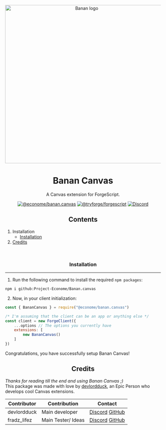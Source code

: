 <p align="center"><img src="https://cdn.discordapp.com/attachments/1252251630913458229/1256923064973918248/6f6ba218.webp?ex=66828853&is=668136d3&hm=3a55424c41a55d4b753cd32d910a5cee7e15b79cd4929b3bcb12ea5cfabbe259&?size=1024" alt="Banan logo" style="width:512px;
                     height: 512px"></p>
<h1 align="center">Banan Canvas</h1><p align="center">A Canvas extension for ForgeScript.</p>

<p align="center">
<a href="https://github.com/Project-Econome/Banan.canvas/"><img src="https://img.shields.io/github/package-json/v/Project-Econome/Banan.canvas/main?label=Project-Econome/Banan.canvas&color=5c16d4" alt="@econome/banan.canvas"></a>
<a href="https://github.com/tryforge/ForgeScript/"><img src="https://img.shields.io/github/package-json/v/tryforge/ForgeScript/main?label=@tryforge/forgescript&color=5c16d4" alt="@tryforge/forgescript"></a>
<a href="https://discord.gg/hcJgjzPvqb"><img src="https://img.shields.io/discord/739934735387721768?logo=discord" alt="Discord"></a>
</p>
<h2 align="center">Contents</h2>

1. Installation
   - [Installation](#Installation)
2. [Credits](#credits)
<br>

<h3 align="center">Installation</h3><hr>

1. Run the following command to install the required `npm packages`:
```bash
npm i github:Project-Econome/Banan.canvas
```
2. Now, in your client initialization:
```js
const { BananCanvas } = require("@econome/banan.canvas")

/* I'm assuming that the client can be an app or anything else */
const client = new ForgeClient({
    ...options // The options you currently have
    extensions: [
        new BananCanvas()
    ]
})
```
Congratulations, you have successfully setup Banan Canvas!



<h2 align="center">Credits</h2>

*Thanks for reading till the end and using Banan Canvas ;)* <br>
This package was made with love by [devlordduck](https://discord.com/users/1096717977304453160), an Epic Person who develops cool Canvas extensions.

Contributor | Contribution | Contact
-|-|-
devlordduck|Main developer|[Discord](https://discord.com/users/1096717977304453160) [GitHub](https://github.com/LordexDuck3990)
fradz_lifez|Main Tester/ Ideas|[Discord](https://discord.com/users/838105973985771520) [GitHub](https://github.com/Project-Econome)

